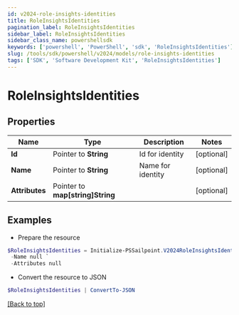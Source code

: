 ```yaml
---
id: v2024-role-insights-identities
title: RoleInsightsIdentities
pagination_label: RoleInsightsIdentities
sidebar_label: RoleInsightsIdentities
sidebar_class_name: powershellsdk
keywords: ['powershell', 'PowerShell', 'sdk', 'RoleInsightsIdentities'] 
slug: /tools/sdk/powershell/v2024/models/role-insights-identities
tags: ['SDK', 'Software Development Kit', 'RoleInsightsIdentities']
---
```



# RoleInsightsIdentities

## Properties

Name | Type | Description | Notes
------------ | ------------- | ------------- | -------------
**Id** |  Pointer to **String** | Id for identity | [optional] 
**Name** |  Pointer to **String** | Name for identity | [optional] 
**Attributes** |  Pointer to **map[string]String** |  | [optional] 

## Examples

- Prepare the resource
```powershell
$RoleInsightsIdentities = Initialize-PSSailpoint.V2024RoleInsightsIdentities  -Id null `
 -Name null `
 -Attributes null
```

- Convert the resource to JSON
```powershell
$RoleInsightsIdentities | ConvertTo-JSON
```


[[Back to top]](#) 

